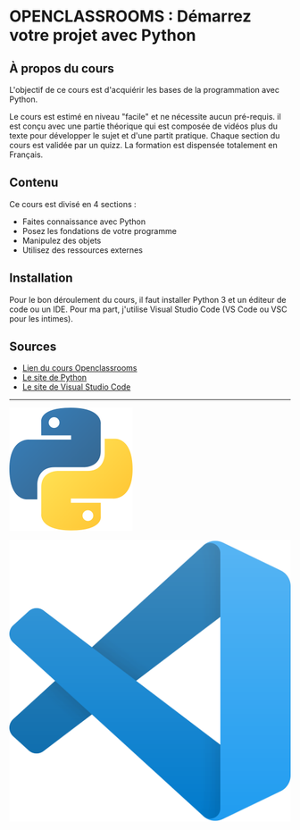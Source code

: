 # OPENCLASSROOMS : Démarrez votre projet avec Python 

## À propos du cours

L'objectif de ce cours est d'acquiérir les bases de la programmation avec Python.

Le cours est estimé en niveau "facile" et ne nécessite aucun pré-requis. il est conçu avec une partie théorique qui est composée de vidéos plus du texte pour développer le sujet et d'une partit pratique. Chaque section du cours est validée par un quizz. La formation est dispensée totalement en Français.

## Contenu

Ce cours est divisé en 4 sections :
- Faites connaissance avec Python
- Posez les fondations de votre programme
- Manipulez des objets
- Utilisez des ressources externes

## Installation

Pour le bon déroulement du cours, il faut installer Python 3 et un éditeur de code ou un IDE. Pour ma part, j'utilise Visual Studio Code (VS Code ou VSC pour les intimes). 

## Sources
- [Lien du cours Openclassrooms](https://openclassrooms.com/fr/courses/4262331-demarrez-votre-projet-avec-python)
- [Le site de Python](https://www.python.org/)
- [Le site de Visual Studio Code](https://code.visualstudio.com/)

---

![Python3](./assets/Python.svg)

![VSC](./assets/VSC.png)
